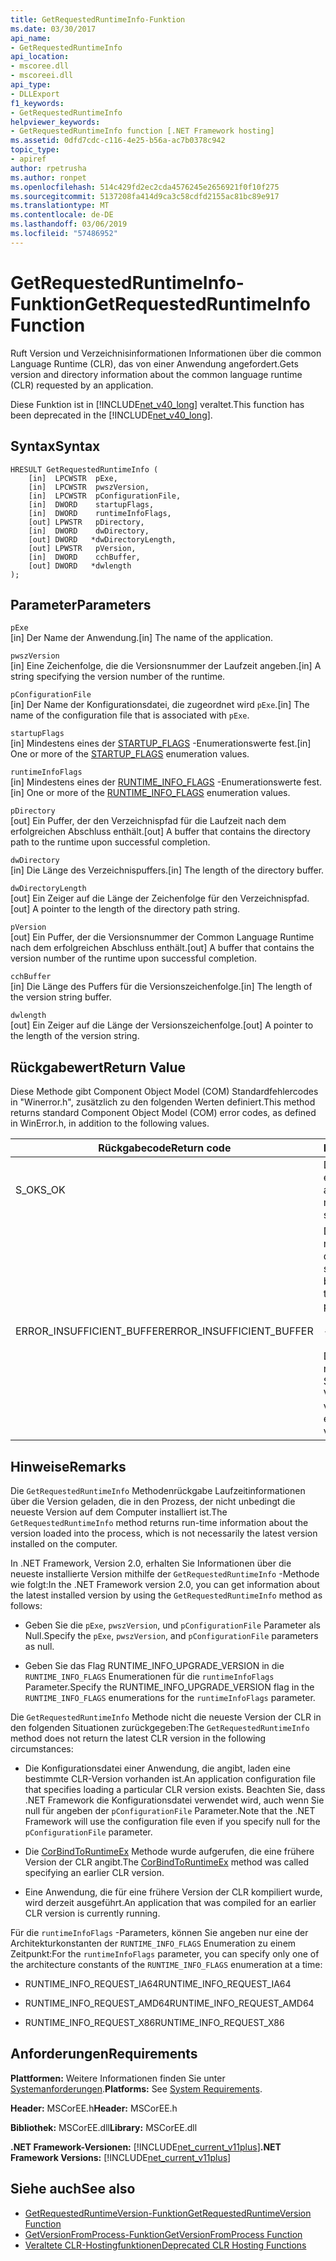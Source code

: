 ```yaml
---
title: GetRequestedRuntimeInfo-Funktion
ms.date: 03/30/2017
api_name:
- GetRequestedRuntimeInfo
api_location:
- mscoree.dll
- mscoreei.dll
api_type:
- DLLExport
f1_keywords:
- GetRequestedRuntimeInfo
helpviewer_keywords:
- GetRequestedRuntimeInfo function [.NET Framework hosting]
ms.assetid: 0dfd7cdc-c116-4e25-b56a-ac7b0378c942
topic_type:
- apiref
author: rpetrusha
ms.author: ronpet
ms.openlocfilehash: 514c429fd2ec2cda4576245e2656921f0f10f275
ms.sourcegitcommit: 5137208fa414d9ca3c58cdfd2155ac81bc89e917
ms.translationtype: MT
ms.contentlocale: de-DE
ms.lasthandoff: 03/06/2019
ms.locfileid: "57486952"
---
```

# <a name="getrequestedruntimeinfo-function"></a><span data-ttu-id="c3005-102">GetRequestedRuntimeInfo-Funktion</span><span class="sxs-lookup"><span data-stu-id="c3005-102">GetRequestedRuntimeInfo Function</span></span>
<span data-ttu-id="c3005-103">Ruft Version und Verzeichnisinformationen Informationen über die common Language Runtime (CLR), das von einer Anwendung angefordert.</span><span class="sxs-lookup"><span data-stu-id="c3005-103">Gets version and directory information about the common language runtime (CLR) requested by an application.</span></span>  
  
 <span data-ttu-id="c3005-104">Diese Funktion ist in [!INCLUDE[net_v40_long](../../../../includes/net-v40-long-md.md)] veraltet.</span><span class="sxs-lookup"><span data-stu-id="c3005-104">This function has been deprecated in the [!INCLUDE[net_v40_long](../../../../includes/net-v40-long-md.md)].</span></span>  
  
## <a name="syntax"></a><span data-ttu-id="c3005-105">Syntax</span><span class="sxs-lookup"><span data-stu-id="c3005-105">Syntax</span></span>  
  
```  
HRESULT GetRequestedRuntimeInfo (  
    [in]  LPCWSTR  pExe,   
    [in]  LPCWSTR  pwszVersion,   
    [in]  LPCWSTR  pConfigurationFile,   
    [in]  DWORD    startupFlags,   
    [in]  DWORD    runtimeInfoFlags,   
    [out] LPWSTR   pDirectory,   
    [in]  DWORD    dwDirectory,   
    [out] DWORD   *dwDirectoryLength,   
    [out] LPWSTR   pVersion,   
    [in]  DWORD    cchBuffer,   
    [out] DWORD   *dwlength  
);  
```  
  
## <a name="parameters"></a><span data-ttu-id="c3005-106">Parameter</span><span class="sxs-lookup"><span data-stu-id="c3005-106">Parameters</span></span>  
 `pExe`  
 <span data-ttu-id="c3005-107">[in] Der Name der Anwendung.</span><span class="sxs-lookup"><span data-stu-id="c3005-107">[in] The name of the application.</span></span>  
  
 `pwszVersion`  
 <span data-ttu-id="c3005-108">[in] Eine Zeichenfolge, die die Versionsnummer der Laufzeit angeben.</span><span class="sxs-lookup"><span data-stu-id="c3005-108">[in] A string specifying the version number of the runtime.</span></span>  
  
 `pConfigurationFile`  
 <span data-ttu-id="c3005-109">[in] Der Name der Konfigurationsdatei, die zugeordnet wird `pExe`.</span><span class="sxs-lookup"><span data-stu-id="c3005-109">[in] The name of the configuration file that is associated with `pExe`.</span></span>  
  
 `startupFlags`  
 <span data-ttu-id="c3005-110">[in] Mindestens eines der [STARTUP_FLAGS](../../../../docs/framework/unmanaged-api/hosting/startup-flags-enumeration.md) -Enumerationswerte fest.</span><span class="sxs-lookup"><span data-stu-id="c3005-110">[in] One or more of the [STARTUP_FLAGS](../../../../docs/framework/unmanaged-api/hosting/startup-flags-enumeration.md) enumeration values.</span></span>  
  
 `runtimeInfoFlags`  
 <span data-ttu-id="c3005-111">[in] Mindestens eines der [RUNTIME_INFO_FLAGS](../../../../docs/framework/unmanaged-api/hosting/runtime-info-flags-enumeration.md) -Enumerationswerte fest.</span><span class="sxs-lookup"><span data-stu-id="c3005-111">[in] One or more of the [RUNTIME_INFO_FLAGS](../../../../docs/framework/unmanaged-api/hosting/runtime-info-flags-enumeration.md) enumeration values.</span></span>  
  
 `pDirectory`  
 <span data-ttu-id="c3005-112">[out] Ein Puffer, der den Verzeichnispfad für die Laufzeit nach dem erfolgreichen Abschluss enthält.</span><span class="sxs-lookup"><span data-stu-id="c3005-112">[out] A buffer that contains the directory path to the runtime upon successful completion.</span></span>  
  
 `dwDirectory`  
 <span data-ttu-id="c3005-113">[in] Die Länge des Verzeichnispuffers.</span><span class="sxs-lookup"><span data-stu-id="c3005-113">[in] The length of the directory buffer.</span></span>  
  
 `dwDirectoryLength`  
 <span data-ttu-id="c3005-114">[out] Ein Zeiger auf die Länge der Zeichenfolge für den Verzeichnispfad.</span><span class="sxs-lookup"><span data-stu-id="c3005-114">[out] A pointer to the length of the directory path string.</span></span>  
  
 `pVersion`  
 <span data-ttu-id="c3005-115">[out] Ein Puffer, der die Versionsnummer der Common Language Runtime nach dem erfolgreichen Abschluss enthält.</span><span class="sxs-lookup"><span data-stu-id="c3005-115">[out] A buffer that contains the version number of the runtime upon successful completion.</span></span>  
  
 `cchBuffer`  
 <span data-ttu-id="c3005-116">[in] Die Länge des Puffers für die Versionszeichenfolge.</span><span class="sxs-lookup"><span data-stu-id="c3005-116">[in] The length of the version string buffer.</span></span>  
  
 `dwlength`  
 <span data-ttu-id="c3005-117">[out] Ein Zeiger auf die Länge der Versionszeichenfolge.</span><span class="sxs-lookup"><span data-stu-id="c3005-117">[out] A pointer to the length of the version string.</span></span>  
  
## <a name="return-value"></a><span data-ttu-id="c3005-118">Rückgabewert</span><span class="sxs-lookup"><span data-stu-id="c3005-118">Return Value</span></span>  
 <span data-ttu-id="c3005-119">Diese Methode gibt Component Object Model (COM) Standardfehlercodes in "Winerror.h", zusätzlich zu den folgenden Werten definiert.</span><span class="sxs-lookup"><span data-stu-id="c3005-119">This method returns standard Component Object Model (COM) error codes, as defined in WinError.h, in addition to the following values.</span></span>  
  
|<span data-ttu-id="c3005-120">Rückgabecode</span><span class="sxs-lookup"><span data-stu-id="c3005-120">Return code</span></span>|<span data-ttu-id="c3005-121">Beschreibung</span><span class="sxs-lookup"><span data-stu-id="c3005-121">Description</span></span>|  
|-----------------|-----------------|  
|<span data-ttu-id="c3005-122">S_OK</span><span class="sxs-lookup"><span data-stu-id="c3005-122">S_OK</span></span>|<span data-ttu-id="c3005-123">Die Methode wurde erfolgreich abgeschlossen.</span><span class="sxs-lookup"><span data-stu-id="c3005-123">The method completed successfully.</span></span>|  
|<span data-ttu-id="c3005-124">ERROR_INSUFFICIENT_BUFFER</span><span class="sxs-lookup"><span data-stu-id="c3005-124">ERROR_INSUFFICIENT_BUFFER</span></span>|<span data-ttu-id="c3005-125">Der Directory-Puffer ist nicht groß genug ist, um den Verzeichnispfad zu speichern.</span><span class="sxs-lookup"><span data-stu-id="c3005-125">The directory buffer is not large enough to store the directory path.</span></span><br /><br /> <span data-ttu-id="c3005-126">- oder -</span><span class="sxs-lookup"><span data-stu-id="c3005-126">- or -</span></span><br /><br /> <span data-ttu-id="c3005-127">Die Version-Puffer ist nicht groß genug zum Speichern der Versionszeichenfolge.</span><span class="sxs-lookup"><span data-stu-id="c3005-127">The version buffer is not large enough to store the version string.</span></span>|  
  
## <a name="remarks"></a><span data-ttu-id="c3005-128">Hinweise</span><span class="sxs-lookup"><span data-stu-id="c3005-128">Remarks</span></span>  
 <span data-ttu-id="c3005-129">Die `GetRequestedRuntimeInfo` Methodenrückgabe Laufzeitinformationen über die Version geladen, die in den Prozess, der nicht unbedingt die neueste Version auf dem Computer installiert ist.</span><span class="sxs-lookup"><span data-stu-id="c3005-129">The `GetRequestedRuntimeInfo` method returns run-time information about the version loaded into the process, which is not necessarily the latest version installed on the computer.</span></span>  
  
 <span data-ttu-id="c3005-130">In .NET Framework, Version 2.0, erhalten Sie Informationen über die neueste installierte Version mithilfe der `GetRequestedRuntimeInfo` -Methode wie folgt:</span><span class="sxs-lookup"><span data-stu-id="c3005-130">In the .NET Framework version 2.0, you can get information about the latest installed version by using the `GetRequestedRuntimeInfo` method as follows:</span></span>  
  
-   <span data-ttu-id="c3005-131">Geben Sie die `pExe`, `pwszVersion`, und `pConfigurationFile` Parameter als Null.</span><span class="sxs-lookup"><span data-stu-id="c3005-131">Specify the `pExe`, `pwszVersion`, and `pConfigurationFile` parameters as null.</span></span>  
  
-   <span data-ttu-id="c3005-132">Geben Sie das Flag RUNTIME_INFO_UPGRADE_VERSION in die `RUNTIME_INFO_FLAGS` Enumerationen für die `runtimeInfoFlags` Parameter.</span><span class="sxs-lookup"><span data-stu-id="c3005-132">Specify the RUNTIME_INFO_UPGRADE_VERSION flag in the `RUNTIME_INFO_FLAGS` enumerations for the `runtimeInfoFlags` parameter.</span></span>  
  
 <span data-ttu-id="c3005-133">Die `GetRequestedRuntimeInfo` Methode nicht die neueste Version der CLR in den folgenden Situationen zurückgegeben:</span><span class="sxs-lookup"><span data-stu-id="c3005-133">The `GetRequestedRuntimeInfo` method does not return the latest CLR version in the following circumstances:</span></span>  
  
-   <span data-ttu-id="c3005-134">Die Konfigurationsdatei einer Anwendung, die angibt, laden eine bestimmte CLR-Version vorhanden ist.</span><span class="sxs-lookup"><span data-stu-id="c3005-134">An application configuration file that specifies loading a particular CLR version exists.</span></span> <span data-ttu-id="c3005-135">Beachten Sie, dass .NET Framework die Konfigurationsdatei verwendet wird, auch wenn Sie null für angeben der `pConfigurationFile` Parameter.</span><span class="sxs-lookup"><span data-stu-id="c3005-135">Note that the .NET Framework will use the configuration file even if you specify null for the `pConfigurationFile` parameter.</span></span>  
  
-   <span data-ttu-id="c3005-136">Die [CorBindToRuntimeEx](../../../../docs/framework/unmanaged-api/hosting/corbindtoruntimeex-function.md) Methode wurde aufgerufen, die eine frühere Version der CLR angibt.</span><span class="sxs-lookup"><span data-stu-id="c3005-136">The [CorBindToRuntimeEx](../../../../docs/framework/unmanaged-api/hosting/corbindtoruntimeex-function.md) method was called specifying an earlier CLR version.</span></span>  
  
-   <span data-ttu-id="c3005-137">Eine Anwendung, die für eine frühere Version der CLR kompiliert wurde, wird derzeit ausgeführt.</span><span class="sxs-lookup"><span data-stu-id="c3005-137">An application that was compiled for an earlier CLR version is currently running.</span></span>  
  
 <span data-ttu-id="c3005-138">Für die `runtimeInfoFlags` -Parameters, können Sie angeben nur eine der Architekturkonstanten der `RUNTIME_INFO_FLAGS` Enumeration zu einem Zeitpunkt:</span><span class="sxs-lookup"><span data-stu-id="c3005-138">For the `runtimeInfoFlags` parameter, you can specify only one of the architecture constants of the `RUNTIME_INFO_FLAGS` enumeration at a time:</span></span>  
  
-   <span data-ttu-id="c3005-139">RUNTIME_INFO_REQUEST_IA64</span><span class="sxs-lookup"><span data-stu-id="c3005-139">RUNTIME_INFO_REQUEST_IA64</span></span>  
  
-   <span data-ttu-id="c3005-140">RUNTIME_INFO_REQUEST_AMD64</span><span class="sxs-lookup"><span data-stu-id="c3005-140">RUNTIME_INFO_REQUEST_AMD64</span></span>  
  
-   <span data-ttu-id="c3005-141">RUNTIME_INFO_REQUEST_X86</span><span class="sxs-lookup"><span data-stu-id="c3005-141">RUNTIME_INFO_REQUEST_X86</span></span>  
  
## <a name="requirements"></a><span data-ttu-id="c3005-142">Anforderungen</span><span class="sxs-lookup"><span data-stu-id="c3005-142">Requirements</span></span>  
 <span data-ttu-id="c3005-143">**Plattformen:** Weitere Informationen finden Sie unter [Systemanforderungen](../../../../docs/framework/get-started/system-requirements.md).</span><span class="sxs-lookup"><span data-stu-id="c3005-143">**Platforms:** See [System Requirements](../../../../docs/framework/get-started/system-requirements.md).</span></span>  
  
 <span data-ttu-id="c3005-144">**Header:** MSCorEE.h</span><span class="sxs-lookup"><span data-stu-id="c3005-144">**Header:** MSCorEE.h</span></span>  
  
 <span data-ttu-id="c3005-145">**Bibliothek:** MSCorEE.dll</span><span class="sxs-lookup"><span data-stu-id="c3005-145">**Library:** MSCorEE.dll</span></span>  
  
 <span data-ttu-id="c3005-146">**.NET Framework-Versionen:** [!INCLUDE[net_current_v11plus](../../../../includes/net-current-v11plus-md.md)]</span><span class="sxs-lookup"><span data-stu-id="c3005-146">**.NET Framework Versions:** [!INCLUDE[net_current_v11plus](../../../../includes/net-current-v11plus-md.md)]</span></span>  
  
## <a name="see-also"></a><span data-ttu-id="c3005-147">Siehe auch</span><span class="sxs-lookup"><span data-stu-id="c3005-147">See also</span></span>
- [<span data-ttu-id="c3005-148">GetRequestedRuntimeVersion-Funktion</span><span class="sxs-lookup"><span data-stu-id="c3005-148">GetRequestedRuntimeVersion Function</span></span>](../../../../docs/framework/unmanaged-api/hosting/getrequestedruntimeversion-function.md)
- [<span data-ttu-id="c3005-149">GetVersionFromProcess-Funktion</span><span class="sxs-lookup"><span data-stu-id="c3005-149">GetVersionFromProcess Function</span></span>](../../../../docs/framework/unmanaged-api/hosting/getversionfromprocess-function.md)
- [<span data-ttu-id="c3005-150">Veraltete CLR-Hostingfunktionen</span><span class="sxs-lookup"><span data-stu-id="c3005-150">Deprecated CLR Hosting Functions</span></span>](../../../../docs/framework/unmanaged-api/hosting/deprecated-clr-hosting-functions.md)

